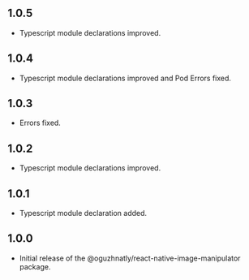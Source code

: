 ## 1.0.5

- Typescript module declarations improved.

## 1.0.4

- Typescript module declarations improved and Pod Errors fixed.

## 1.0.3

- Errors fixed.

## 1.0.2

- Typescript module declarations improved.

## 1.0.1

- Typescript module declaration added.

## 1.0.0

- Initial release of the @oguzhnatly/react-native-image-manipulator package.